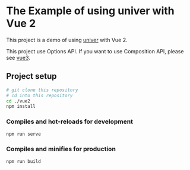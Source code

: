 # The Example of using univer with Vue 2

This project is a demo of using [univer](https://github.com/dream-num/univer) with Vue 2.

This project use Options API. If you want to use Composition API, please see [vue3](../vue3/README.md).

## Project setup

```bash
# git clone this repository
# cd into this repository
cd ./vue2
npm install
```

### Compiles and hot-reloads for development

```bash
npm run serve
```

### Compiles and minifies for production

```bash
npm run build
```
